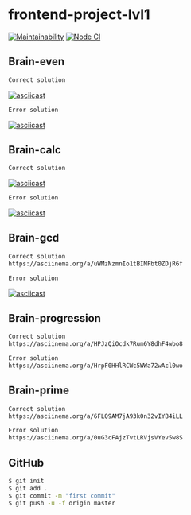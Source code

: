 # frontend-project-lvl1
[![Maintainability](https://api.codeclimate.com/v1/badges/a99a88d28ad37a79dbf6/maintainability)](https://codeclimate.com/github/mardeevamarya/frontend-project-lvl1)
[![Node CI](https://github.com/mardeevamarya/frontend-project-lvl1/workflows/Node%20CI/badge.svg)](https://github.com/mardeevamarya/frontend-project-lvl1/actions)

## Brain-even

```sh
Сorrect solution 
```
[![asciicast](https://asciinema.org/a/aMAHPlnch5EDYJIbvYyQN4ioS.svg)](https://asciinema.org/a/aMAHPlnch5EDYJIbvYyQN4ioS)
```sh
Error solution 
```
[![asciicast](https://asciinema.org/a/GxQAj8JpVC3MkTTywk2yhA5Yq.svg)](https://asciinema.org/a/GxQAj8JpVC3MkTTywk2yhA5Yq)

## Brain-calc

```sh
Сorrect solution 
```
[![asciicast](https://asciinema.org/a/VyPJTf8099hYL0BcjGqteUifF.svg)](https://asciinema.org/a/VyPJTf8099hYL0BcjGqteUifF)


```sh
Error solution 
```
[![asciicast](https://asciinema.org/a/fXPz2QqvoZGBqfZYJLPYZq6lW.svg)](https://asciinema.org/a/fXPz2QqvoZGBqfZYJLPYZq6lW)

## Brain-gcd

```sh
Сorrect solution 
https://asciinema.org/a/uWMzNzmnIo1tBIMFbt0ZDjR6f
```

```sh
Error solution
```
[![asciicast](https://asciinema.org/a/iAVVD0PtwKWah00iIXihgN7cP.svg)](https://asciinema.org/a/iAVVD0PtwKWah00iIXihgN7cP)

## Brain-progression

```sh
Сorrect solution 
https://asciinema.org/a/HPJzQiOcdk7Rum6Y8dhF4wbo8
```

```sh
Error solution 
https://asciinema.org/a/HrpF0HHlRCWc5WWa72wAcl0wo
```
## Brain-prime

```sh
Сorrect solution 
https://asciinema.org/a/6FLQ9AM7jA93k0n32vIYB4iLL
```

```sh
Error solution 
https://asciinema.org/a/0uG3cFAjzTvtLRVjsVYev5w8S
```

## GitHub

```sh
$ git init
$ git add .
$ git commit -m "first commit"
$ git push -u -f origin master
```
